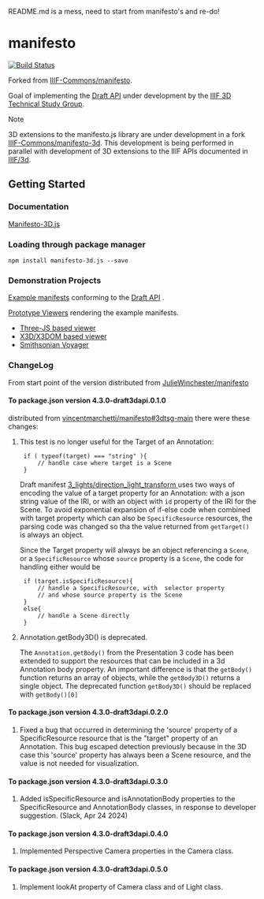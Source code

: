 README.md is a mess, need to start from manifesto's and re-do!

# manifesto

[![Build Status](https://github.com/IIIF-Commons/manifesto/actions/workflows/build-test.yml/badge.svg?branch=master)](https://github.com/IIIF-Commons/manifesto/actions/workflows/build-test.yml)

Forked from [IIIF-Commons/manifesto](https://github.com/IIIF-Commons/manifesto).

Goal of implementing the [Draft API](https://github.com/IIIF/3d/blob/main/temp-draft-4.md) under development by the [IIIF 3D Technical Study Group](https://github.com/IIIF/3d/).

> [!NOTE]
> 3D extensions to the manifesto.js library are under development in a fork [IIIF-Commons/manifesto-3d](https://github.com/IIIF-Commons/manifesto-3d).
> This development is being performed in parallel with development of 3D extensions to the IIIF APIs documented in [IIIF/3d](https://github.com/IIIF/3d).


## Getting Started

### Documentation

[Manifesto-3D.js](https://iiif-commons.github.io/manifesto-3d/)

### Loading through package manager

    npm install manifesto-3d.js --save

### Demonstration Projects
[Example manifests](https://github.com/IIIF/3d/tree/main/manifests) conforming to the [Draft API](https://github.com/IIIF/3d/blob/main/temp-draft-4.md) .

[Prototype Viewers](https://github.com/IIIF/3d/issues/28) rendering the example manifests.
- [Three-JS based viewer](https://codesandbox.io/p/github/JulieWinchester/iiif-threejs-demo)
- [X3D/X3DOM based viewer](https://codesandbox.io/p/github/vincentmarchetti/iiif-x3dom-demo/main)
- [Smithsonian Voyager](https://codesandbox.io/p/sandbox/voyager-annotations-demo-forked-l83l6w)

### ChangeLog

From start point of the version distributed  from  [JulieWinchester/manifesto](https://github.com/JulieWinchester/manifesto/tree/3dtsg-dev-dist)

#### To package.json version 4.3.0-draft3dapi.0.1.0  
distributed from [vincentmarchetti/manifesto#3dtsg-main]() there were these changes:

1. This test is no longer useful for the Target of an Annotation:

        if ( typeof(target) === "string" ){
            // handle case where target is a Scene
        }
    
    Draft manifest [ 3_lights/direction_light_transform ]( https://github.com/IIIF/3d/blob/main/manifests/3_lights/direction_light_transform_rotate.json ) uses two ways of encoding the value of a target property for an Annotation: with a json string value of the IRI, or with an object with `id` property of the IRI for the  Scene. To avoid exponential expansion of if-else code when combined with target property which can also  be `SpecificResource` resources, the parsing code was changed so tha the value returned from `getTarget()` is always an object.
    
    Since the Target property will always be an object referencing a `Scene`, or a `SpecificResource` whose `source` property is a `Scene`, the code for handling either would be
    
        if (target.isSpecificResource){
            // handle a SpecificResource, with  selector property
            // and whose source property is the Scene
        }
        else{
            // handle a Scene directly
        }
        
2. Annotation.getBody3D() is deprecated.

    The `Annotation.getBody()` from the Presentation 3 code has been extended to support the resources that can be included in a 3d Annotation body property. An important difference is that the `getBody()` function  returns an array of objects, while the `getBody3D()` returns a single object. The deprecated function `getBody3D()` should be replaced with `getBody()[0]`

#### To package.json version 4.3.0-draft3dapi.0.2.0

1. Fixed a bug that occurred in determining the 'source' property of a SpecificResource resource that is the "target" property of an Annotation. This bug escaped detection previously because in the 3D case this 'source' property has always been a Scene resource, and the value is not needed for visualization. 

#### To package.json version 4.3.0-draft3dapi.0.3.0

1. Added isSpecificResource and isAnnotationBody properties to the SpecificResource and AnnotationBody classes, in response to developer suggestion. (Slack, Apr 24 2024)

#### To package.json version 4.3.0-draft3dapi.0.4.0

1. Implemented Perspective Camera properties in the Camera class.

#### To package.json version 4.3.0-draft3dapi.0.5.0

1. Implement lookAt property of Camera class and of Light class.
